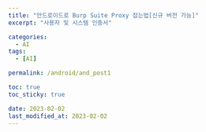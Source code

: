 ```yaml
---
title: "안드로이드로 Burp Suite Proxy 잡는법[신규 버전 가능]"
excerpt: "사용자 및 시스템 인증서"

categories:
  - AI
tags:
  - [AI]

permalink: /android/and_post1

toc: true
toc_sticky: true

date: 2023-02-02
last_modified_at: 2023-02-02
---
```

